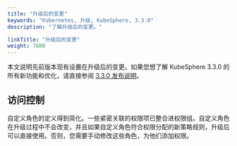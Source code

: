 ```yaml
---
title: "升级后的变更"
keywords: "Kubernetes, 升级, KubeSphere, 3.3.0"
description: "了解升级后的变更。"

linkTitle: "升级后的变更"
weight: 7600
---
```


本文说明先前版本现有设置在升级后的变更。如果您想了解 KubeSphere 3.3.0 的所有新功能和优化，请直接参阅 [3.3.0 发布说明](../../release/release-v330/)。

## 访问控制

自定义角色的定义得到简化。一些紧密关联的权限项已整合进权限组。自定义角色在升级过程中不会改变，并且如果自定义角色符合权限分配的新策略规则，升级后可以直接使用。否则，您需要手动修改这些角色，为他们添加权限。

